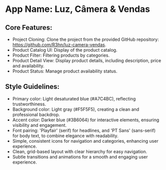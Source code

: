 # **App Name**: Luz, Câmera & Vendas

## Core Features:

- Project Cloning: Clone the project from the provided GitHub repository: https://github.com/R3hn/luz-camera-vendas.
- Product Catalog UI: Display of the product catalog.
- Product Filter: Filtering products by categories.
- Product Detail View: Display product details, including description, price and availability.
- Product Status: Manage product availability status.

## Style Guidelines:

- Primary color: Light desaturated blue (#A7C4BC), reflecting trustworthiness.
- Background color: Light gray (#F5F5F5), creating a clean and professional backdrop.
- Accent color: Darker blue (#3B6064) for interactive elements, ensuring visibility and engagement.
- Font pairing: 'Playfair' (serif) for headlines, and 'PT Sans' (sans-serif) for body text, to combine elegance with readability.
- Simple, consistent icons for navigation and categories, enhancing user experience.
- Clean, grid-based layout with clear hierarchy for easy navigation.
- Subtle transitions and animations for a smooth and engaging user experience.